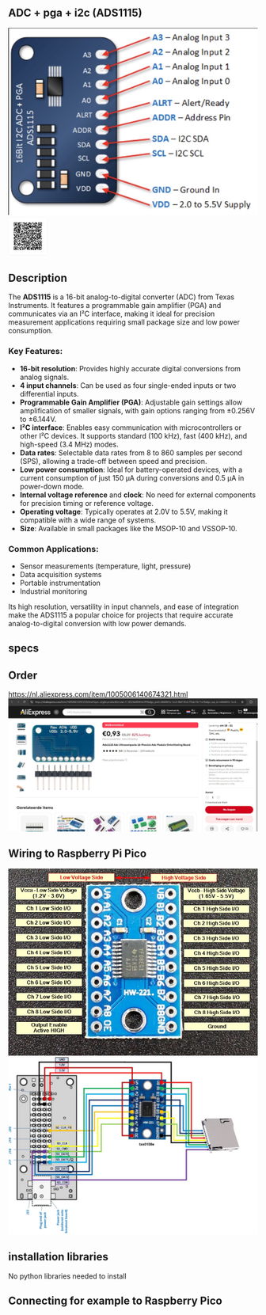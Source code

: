 ## ADC + pga + i2c (ADS1115)

<img src="ADS1115_Photo.jpg" alt="Photo of the component">
<img src="ADS1115_QR_code.jpg" alt="QR code to this page" width="80" height="80">

## Description
The **ADS1115** is a 16-bit analog-to-digital converter (ADC) from Texas Instruments. It features a programmable gain amplifier (PGA) and communicates via an I²C interface, making it ideal for precision measurement applications requiring small package size and low power consumption.

### Key Features:
- **16-bit resolution**: Provides highly accurate digital conversions from analog signals.
- **4 input channels**: Can be used as four single-ended inputs or two differential inputs.
- **Programmable Gain Amplifier (PGA)**: Adjustable gain settings allow amplification of smaller signals, with gain options ranging from ±0.256V to ±6.144V.
- **I²C interface**: Enables easy communication with microcontrollers or other I²C devices. It supports standard (100 kHz), fast (400 kHz), and high-speed (3.4 MHz) modes.
- **Data rates**: Selectable data rates from 8 to 860 samples per second (SPS), allowing a trade-off between speed and precision.
- **Low power consumption**: Ideal for battery-operated devices, with a current consumption of just 150 µA during conversions and 0.5 µA in power-down mode.
- **Internal voltage reference** and **clock**: No need for external components for precision timing or reference voltage.
- **Operating voltage**: Typically operates at 2.0V to 5.5V, making it compatible with a wide range of systems.
- **Size**: Available in small packages like the MSOP-10 and VSSOP-10.

### Common Applications:
- Sensor measurements (temperature, light, pressure)
- Data acquisition systems
- Portable instrumentation
- Industrial monitoring

Its high resolution, versatility in input channels, and ease of integration make the ADS1115 a popular choice for projects that require accurate analog-to-digital conversion with low power demands.

## specs

## Order
<a href="https://nl.aliexpress.com/item/1005006140674321.html">https://nl.aliexpress.com/item/1005006140674321.html</a>
<img src="ADS1115_Order.jpg" alt="Photo of the Order">


## Wiring to Raspberry Pi Pico
<img src="ADS1115_Wiring.jpg" alt="Wiring" >
<img src="ADS1115_Wiring_01.jpg" alt="Wiring" >

## installation libraries

No python libraries needed to install

## Connecting for example to Raspberry Pico



